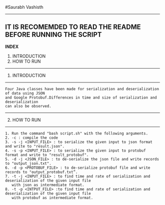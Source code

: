 		
#Saurabh Vashisth

------------------------------------------------------------------------------------------------
IT IS RECOMEMDED TO READ THE README BEFORE RUNNING THE SCRIPT  
------------------------------------------------------------------------------------------------

 **INDEX**  

1. INTRODUCTION  
2. HOW TO RUN  

------------------------------------------------------------------------------------------------
1. INTRODUCTION  
------------------------------------------------------------------------------------------------

	Four Java classes have been made for serialization and deserialization of data using JSON   
	and Google Protobuf.Differences in time and size of serialization and deserialization   
	can also be observed.  

------------------------------------------------------------------------------------------------
2. HOW TO RUN  
------------------------------------------------------------------------------------------------
	
	1. Run the command "bash script.sh" with the following arguments.  
	2. -c : compile the code  
	3. -s -j <INPUT_FILE> : to serialize the given input to json format and write to "result.json".  
	4. -s -p <INPUT_FILE> : to serialize the given input to protobuf format and write to "result_protobuf".  
	5. -d -j <JSON_FILE> : to de-serialize the json file and write records to "output_json.txt".  
	6. -d -p <PROTOBUF_FILE> : to de-serialize protobuf file and write records to "output_protobuf.txt”.  
	7. -t -j <INPUT_FILE> : to find time and rate of serialization and deserialization of the given input file  
	   with json as intermediate format.  
	8. -t -p <INTPUT_FILE> :to find time and rate of serialization and deserialization of the given input file  
	   with protobuf as intermediate format.  
